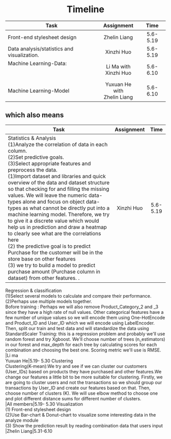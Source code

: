 #                      <center>Timeline<center>
Task|Assignment|Time
-|:-:|:-:
Front-end stylesheet design|Zhelin Liang|5.6- 5.19
Data analysis/statistics and visualization.|Xinzhi  Huo|5.6- 5.19
Machine Learning-Data:<br><br><br>| Li Ma with <br>Xinzhi Huo| 5.6-6.10
Machine Learning-Model<br>|Yuxuan He with <br>Zhelin Liang|5.6-6.10
  
## which also means
Task|Assignment|Time
-|:-:|:-:
Statistics & Analysis<br>(1)Analyze the correlation of data in each column.<br>(2)Set predictive goals.<br>(3)Select appropriate features and preprocess the data.<br>(1)Import dataset and libraries and quick overview of the data and dataset structure so that checking for and filling the missing values. We will leave the numeric data-types alone and focus on object data-types as what cannot be directly put into a machine learning model. Therefore, we try to give it a discrete value which would help us in prediction and draw a heatmap to clearly see what are the correlations here<br>(2) the predictive goal is to predict Purchase for the customer will be in the store base on other features <br>(3) we try to build a model to predict purchase amount (Purchase column in dataset) from other features. .<br>|Xinzhi Huo|5.6- 5.19
Regression & classification<br>(1)Select several models to calculate and compare their performance.<br>(2)Perhaps use multiple models together.<br>
Bofore training : 
Perhaps we will also remove Product_Category_2 and _3 since they have a high rate of null values. Other categorical features have a few number of unique values so we will encode them using One-HotEncode and Product_ID and User_ID which we will encode using LabelEncoder. Then, split our train and test data and will standardize the data using StandardScaler
Training: this is a regression problem and probably we'll use random forest and try Xgboost. We'll choose number of trees (n_estimators) in our forest and max_depth for each tree by calculating scores for each combination and choosing the best one. Scoring metric we'll use is RMSE. <br>|Li ma <br>Yuxuan He|5.19- 5.30
Clustering<br>Clustering(K-mean):We try and see if we can cluster our customers (User_IDs) based on products they have purchased and other features.We change our features a little bit to be more suitable for clustering. Firstly, we are going to cluster users and not the transactions so we should group our transactions by User_ID and create our features based on that. Then, choose number of clusters (K). We will use elbow method to choose one and plot different distance sums for different number of clusters.<br>|All members|5.19- 5.30
Visualization<br>(1) Front-end stylesheet design<br>(2)Use Bar-chart & Donut-chart to visualize some interesting data in the analyze module<br>(3) Show the prediction result by reading combination data that users input |Zhelin Liang|5.31-6.10
